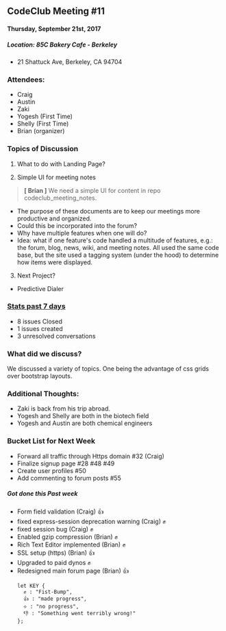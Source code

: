 ## CodeClub Meeting #11
#### Thursday, September 21st, 2017
##### Location: 85C Bakery Cafe - Berkeley
- 21 Shattuck Ave, Berkeley, CA 94704

### Attendees:
- Craig
- Austin
- Zaki
- Yogesh (First Time)
- Shelly (First Time)
- Brian (organizer)

### Topics of Discussion
1. What to do with Landing Page?

2. Simple UI for meeting notes
> __[ Brian ]__ We need a simple UI for content in repo codeclub_meeting_notes.
- The purpose of these documents are to keep our meetings more productive and organized.
- Could this be incorporated into the forum?
- Why have multiple features when one will do?
- Idea: what if one feature's code handled a multitude of features, e.g.: the forum, blog, news, wiki, and meeting notes. All used the same code base, but the site used a tagging system (under the hood) to determine how items were displayed.

3. Next Project?
  - Predictive Dialer

### [Stats past 7 days](https://github.com/codeclubsocial/codeclub_website_dev/pulse)
- 8 issues Closed
- 1 issues created
- 3 unresolved conversations


### What did we discuss?
We discussed a variety of topics. One being the advantage of css grids over bootstrap layouts.

### Additional Thoughts:
- Zaki is back from his trip abroad.
- Yogesh and Shelly are both in the biotech field
- Yogesh and Austin are both chemical engineers

### Bucket List for Next Week
- Forward all traffic through Https domain #32 (Craig)
- Finalize signup page #28 #48 #49
- Create user profiles #50
- Add commenting to forum posts #55

##### Got done this Past week
- Form field validation (Craig) 👍
- fixed express-session deprecation warning (Craig) ✊
- fixed session bug (Craig) ✊
- Enabled gzip compression (Brian) ✊
- Rich Text Editor implemented (Brian) ✊
- SSL setup (https) (Brian) 👍
- Upgraded to paid dynos ✊
- Redesigned main forum page (Brian) 👍
  ```
  let KEY {
    ✊ : "Fist-Bump",
    👍 : "made progress",
    ⟡ : "no progress",
    👎 : "Something went terribly wrong!"
  };
  ```
